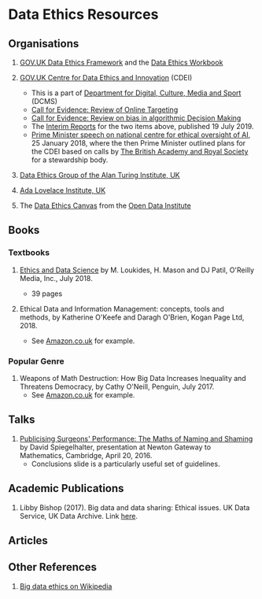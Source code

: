 # Data Ethics Resources

## Organisations

1. [GOV.UK Data Ethics Framework](https://www.gov.uk/government/publications/data-ethics-framework/data-ethics-framework) and the [Data Ethics Workbook](https://www.gov.uk/government/publications/data-ethics-workbook/data-ethics-workbook)

2. [GOV.UK Centre for Data Ethics and Innovation](https://www.gov.uk/government/organisations/centre-for-data-ethics-and-innovation) (CDEI)
   * This is a part of
   [Department for Digital, Culture, Media and Sport](https://www.gov.uk/government/organisations/department-for-digital-culture-media-sport) (DCMS)
   * [Call for Evidence: Review of Online Targeting](https://www.gov.uk/government/publications/the-centre-for-data-ethics-and-innovation-calls-for-evidence-on-online-targeting-and-bias-in-algorithmic-decision-making/centre-for-data-ethics-and-innovation-review-of-online-targeting)
   * [Call for Evidence: Review on bias in algorithmic Decision Making](https://www.gov.uk/government/publications/the-centre-for-data-ethics-and-innovation-calls-for-evidence-on-online-targeting-and-bias-in-algorithmic-decision-making/centre-for-data-ethics-and-innovation-review-on-bias-in-algorithmic-decision-making)
   * The [Interim Reports](https://www.gov.uk/government/publications/interim-reports-from-the-centre-for-data-ethics-and-innovation) for the two items above, published 19 July 2019.
   * [Prime Minister speech on national centre for ethical oversight of AI](https://royalsociety.org/news/2018/01/prime-minister-speech-on-national-centre-for-ethical-oversight-of-ai/), 25 January 2018, where the then Prime Minister outlined plans for the CDEI based on calls by [The British Academy and Royal Society](https://royalsociety.org/topics-policy/projects/data-governance/) for a stewardship body.
   
3. [Data Ethics Group of the Alan Turing Institute, UK](https://www.turing.ac.uk/research/data-ethics)
   
4. [Ada Lovelace Institute, UK](https://www.adalovelaceinstitute.org)

5. The
   [Data Ethics Canvas](https://theodi.org/article/data-ethics-canvas/)
   from the [Open Data Institute](https://theodi.org)

## Books

### Textbooks

1. [Ethics and Data Science](https://www.oreilly.com/library/view/ethics-and-data/9781492043898/) by M. Loukides, H. Mason and DJ Patil, O'Reilly Media, Inc., July 2018.
	* 39 pages

2. Ethical Data and Information Management: concepts, tools and methods, by Katherine O'Keefe and Daragh O'Brien, Kogan Page Ltd, 2018.
	* See [Amazon.co.uk](https://www.amazon.co.uk/Ethical-Data-Information-Management-Concepts/dp/0749482044) for example.

### Popular Genre

1. Weapons of Math Destruction: How Big Data Increases Inequality and Threatens Democracy, by Cathy O'Neill, Penguin, July 2017.
	* See [Amazon.co.uk](https://www.amazon.co.uk/Weapons-Math-Destruction-Increases-Inequality/dp/0141985410) for example.

## Talks

1. [Publicising Surgeons' Performance: The Maths of Naming and Shaming](https://gateway.newton.ac.uk/presentation/2016-04-20/18966) by David Spiegelhalter, presentation at Newton Gateway to Mathematics, Cambridge, April 20, 2016.
	* Conclusions slide is a particularly useful set of guidelines. 

## Academic Publications

1. Libby Bishop (2017).  Big data and data sharing: Ethical issues. UK Data Service, UK Data Archive.  Link [here](https://ukdataservice.ac.uk/media/604711/big-data-and-data-sharing_ethical-issues.pdf).

## Articles

## Other References

1. [Big data ethics on Wikipedia](https://en.wikipedia.org/wiki/Big_data_ethics)
